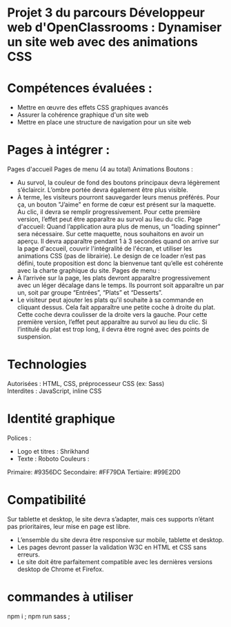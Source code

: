 # Projet 3 du parcours Développeur web d'OpenClassrooms : Dynamiser un site web avec des animations CSS
# Compétences évaluées : </br>
- Mettre en œuvre des effets CSS graphiques avancés</br>
- Assurer la cohérence graphique d'un site web</br>
- Mettre en place une structure de navigation pour un site web</br>

# Pages à intégrer :
Pages d'accueil
Pages de menu (4 au total)
Animations
Boutons :
- Au survol, la couleur de fond des boutons principaux devra légèrement s’éclaircir. L’ombre portée devra également être plus visible.
- À terme, les visiteurs pourront sauvegarder leurs menus préférés. Pour ça, un bouton "J’aime" en forme de cœur est présent sur la maquette. Au clic, il devra se remplir progressivement. Pour cette première version, l’effet peut être apparaître au survol au lieu du clic.
Page d'accueil:
Quand l’application aura plus de menus, un “loading spinner” sera nécessaire. Sur cette maquette, nous souhaitons en avoir un aperçu. Il devra apparaître pendant 1 à 3 secondes quand on arrive sur la page d'accueil, couvrir l'intégralité de l'écran, et utiliser les animations CSS (pas de librairie). Le design de ce loader n’est pas défini, toute proposition est donc la bienvenue tant qu’elle est cohérente avec la charte graphique du site.
Pages de menu :
- À l’arrivée sur la page, les plats devront apparaître progressivement avec un léger décalage dans le temps. Ils pourront soit apparaître un par un, soit par groupe “Entrées”, “Plats” et “Desserts”.
- Le visiteur peut ajouter les plats qu'il souhaite à sa commande en cliquant dessus. Cela fait apparaître une petite coche à droite du plat. Cette coche devra coulisser de la droite vers la gauche. Pour cette première version, l’effet peut apparaître au survol au lieu du clic. Si l’intitulé du plat est trop long, il devra être rogné avec des points de suspension.
# Technologies 
Autorisées : HTML, CSS, préprocesseur CSS (ex: Sass) </br>
Interdites : JavaScript, inline CSS
# Identité graphique
Polices :

- Logo et titres : Shrikhand
- Texte : Roboto
Couleurs :

Primaire: #9356DC
Secondaire: #FF79DA
Tertiaire: #99E2D0
# Compatibilité
Sur tablette et desktop, le site devra s’adapter, mais ces supports n’étant pas prioritaires, leur mise en page est libre.

- L’ensemble du site devra être responsive sur mobile, tablette et desktop.
- Les pages devront passer la validation W3C en HTML et CSS sans erreurs.
- Le site doit être parfaitement compatible avec les dernières versions desktop de Chrome et Firefox.

# commandes à utiliser
npm i ; npm run sass ;
